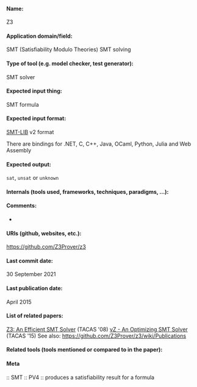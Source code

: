 #### Name:
Z3

#### Application domain/field:
SMT (Satisfiability Modulo Theories)
SMT solving

#### Type of tool (e.g. model checker, test generator):
SMT solver

#### Expected input thing:
SMT formula

#### Expected input format:
[SMT-LIB](../../../Formats/SMT-LIB.md) v2 format

There are bindings for .NET, C, C++, Java, OCaml, Python, Julia and Web Assembly

#### Expected output:
`sat`, `unsat` or `unknown`

#### Internals (tools used, frameworks, techniques, paradigms, ...):

#### Comments:
-

#### URIs (github, websites, etc.):
https://github.com/Z3Prover/z3

#### Last commit date:
30 September 2021

#### Last publication date:
April 2015

#### List of related papers:
[Z3: An Efficient SMT Solver](https://doi.org/10.1007/978-3-540-78800-3_24) (TACAS '08)
[νZ - An Optimizing SMT Solver](https://doi.org/10.1007/978-3-662-46681-0_14) (TACAS '15)
See also: https://github.com/Z3Prover/z3/wiki/Publications

#### Related tools (tools mentioned or compared to in the paper):

#### Meta
:: SMT
:: PV4 :: produces a satisfiability result for a formula